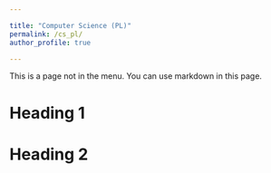 ```yaml
---

title: "Computer Science (PL)"
permalink: /cs_pl/
author_profile: true

---
```


This is a page not in the menu. You can use markdown in this page.

Heading 1
======

Heading 2
======
